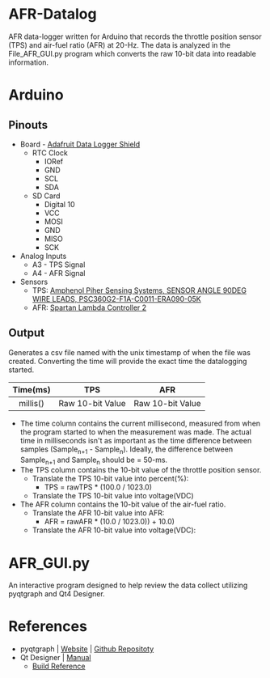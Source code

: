 # AFR-Datalog
AFR data-logger written for Arduino that records the throttle position sensor (TPS) and air-fuel ratio (AFR) at 20-Hz. The data is analyzed in the File_AFR_GUI.py program which converts the raw 10-bit data into readable information. 

# Arduino
## Pinouts
* Board - [Adafruit Data Logger Shield](https://learn.adafruit.com/adafruit-data-logger-shield/overview)
  * RTC Clock
    * IORef
    * GND
    * SCL
    * SDA
  * SD Card
    * Digital 10
    * VCC
    * MOSI
    * GND
    * MISO
    * SCK
* Analog Inputs
  * A3 - TPS Signal
  * A4 - AFR Signal
* Sensors
  * TPS: [Amphenol Piher Sensing Systems, SENSOR ANGLE 90DEG WIRE LEADS, PSC360G2-F1A-C0011-ERA090-05K](https://www.digikey.com/product-detail/en/amphenol-piher-sensing-systems/PSC360G2-F1A-C0011-ERA090-05K/1993-1007-ND/9555845)
  * AFR: [Spartan Lambda Controller 2](https://www.14point7.com/products/spartan-lambda-controller-2)
## Output
Generates a csv file named with the unix timestamp of when the file was created. Converting the time will provide the exact time the datalogging started.

| Time(ms) | TPS | AFR |
| :---: | :---: | :---: |
| millis() | Raw 10-bit Value | Raw 10-bit Value |

* The time column contains the current millisecond, measured from when the program started to when the measurement was made. The actual time in milliseconds isn't as important as the time difference between samples (Sample<sub>n+1</sub> - Sample<sub>n</sub>). Ideally, the difference between Sample<sub>n+1</sub> and Sample<sub>n</sub> should be = 50-ms.
* The TPS column contains the 10-bit value of the throttle position sensor.
  * Translate the TPS 10-bit value into percent(%):
    * TPS = rawTPS * (100.0 / 1023.0)
  * Translate the TPS 10-bit value into voltage(VDC)
* The AFR column contains the 10-bit value of the air-fuel ratio.
  * Translate the AFR 10-bit value into AFR:
    * AFR = rawAFR * (10.0 / 1023.0)) + 10.0)
  * Translate the AFR 10-bit value into voltage(VDC):

# AFR_GUI.py
An interactive program designed to help review the data collect utilizing pyqtgraph and Qt4 Designer.

# References
* pyqtgraph | [Website](http://www.pyqtgraph.org) | [Github Repositoty](https://github.com/pyqtgraph/pyqtgraph)
* Qt Designer | [Manual](https://doc.qt.io/archives/qt-4.8/designer-manual.html)
  * [Build Reference](https://www.tutorialspoint.com/pyqt/pyqt_using_qt_designer.htm)
